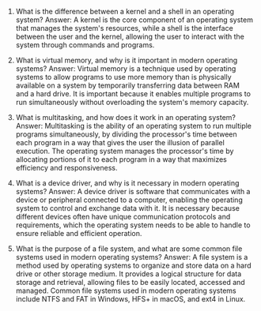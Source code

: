 

1. What is the difference between a kernel and a shell in an operating system?
Answer: A kernel is the core component of an operating system that manages the system's resources, while a shell is the interface between the user and the kernel, allowing the user to interact with the system through commands and programs.

2. What is virtual memory, and why is it important in modern operating systems?
Answer: Virtual memory is a technique used by operating systems to allow programs to use more memory than is physically available on a system by temporarily transferring data between RAM and a hard drive. It is important because it enables multiple programs to run simultaneously without overloading the system's memory capacity.

3. What is multitasking, and how does it work in an operating system?
Answer: Multitasking is the ability of an operating system to run multiple programs simultaneously, by dividing the processor's time between each program in a way that gives the user the illusion of parallel execution. The operating system manages the processor's time by allocating portions of it to each program in a way that maximizes efficiency and responsiveness.

4. What is a device driver, and why is it necessary in modern operating systems?
Answer: A device driver is software that communicates with a device or peripheral connected to a computer, enabling the operating system to control and exchange data with it. It is necessary because different devices often have unique communication protocols and requirements, which the operating system needs to be able to handle to ensure reliable and efficient operation.

5. What is the purpose of a file system, and what are some common file systems used in modern operating systems?
Answer: A file system is a method used by operating systems to organize and store data on a hard drive or other storage medium. It provides a logical structure for data storage and retrieval, allowing files to be easily located, accessed and managed. Common file systems used in modern operating systems include NTFS and FAT in Windows, HFS+ in macOS, and ext4 in Linux.